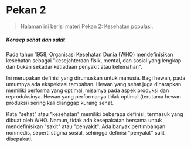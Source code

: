# Pekan 2

> Halaman ini berisi materi Pekan 2: Kesehatan populasi.

##### **Konsep sehat dan sakit**

Pada tahun 1958, Organisasi Kesehatan Dunia (WHO) mendefinisikan kesehatan sebagai "kesejahteraan fisik, mental, dan sosial yang lengkap dan bukan sekadar ketiadaan penyakit atau kelemahan".

Ini merupakan definisi yang dirumuskan untuk manusia. Bagi hewan, pada umumnya ada ekspektasi tambahan. Hewan yang sehat juga diharapkan memiliki performa yang optimal, misalnya pada aspek produksi dan reproduksinya. Hewan yang performanya tidak optimal (terutama hewan produksi) sering kali dianggap kurang sehat.

Kata "sehat" atau "kesehatan" memiliki beberapa definisi, termasuk yang dibuat oleh WHO. Namun, tidak ada kesepakatan bersama untuk mendefinisikan "sakit" atau "penyakit". Ada banyak pertimbangan nonmedis, seperti stigma sosial, sehingga definisi "penyakit" sulit disepakati.
